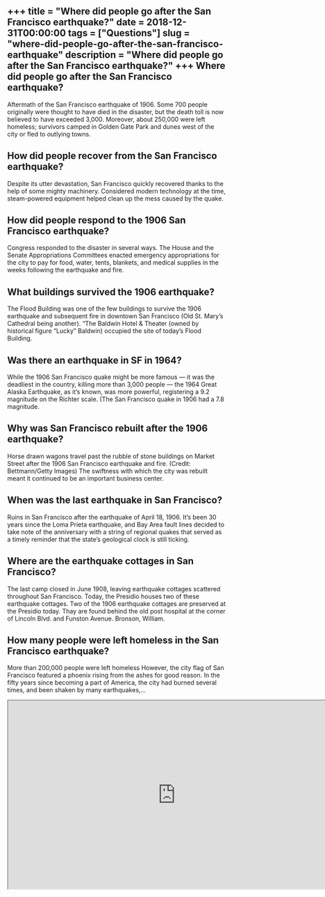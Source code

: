 +++
title = "Where did people go after the San Francisco earthquake?"
date = 2018-12-31T00:00:00
tags = ["Questions"]
slug = "where-did-people-go-after-the-san-francisco-earthquake"
description = "Where did people go after the San Francisco earthquake?"
+++
Where did people go after the San Francisco earthquake?
-------------------------------------------------------

Aftermath of the San Francisco earthquake of 1906. Some 700 people originally were thought to have died in the disaster, but the death toll is now believed to have exceeded 3,000. Moreover, about 250,000 were left homeless; survivors camped in Golden Gate Park and dunes west of the city or fled to outlying towns.

How did people recover from the San Francisco earthquake?
---------------------------------------------------------

Despite its utter devastation, San Francisco quickly recovered thanks to the help of some mighty machinery. Considered modern technology at the time, steam-powered equipment helped clean up the mess caused by the quake.

How did people respond to the 1906 San Francisco earthquake?
------------------------------------------------------------

Congress responded to the disaster in several ways. The House and the Senate Appropriations Committees enacted emergency appropriations for the city to pay for food, water, tents, blankets, and medical supplies in the weeks following the earthquake and fire.

What buildings survived the 1906 earthquake?
--------------------------------------------

The Flood Building was one of the few buildings to survive the 1906 earthquake and subsequent fire in downtown San Francisco (Old St. Mary’s Cathedral being another). “The Baldwin Hotel &amp; Theater (owned by historical figure “Lucky” Baldwin) occupied the site of today’s Flood Building.

Was there an earthquake in SF in 1964?
--------------------------------------

While the 1906 San Francisco quake might be more famous — it was the deadliest in the country, killing more than 3,000 people — the 1964 Great Alaska Earthquake, as it’s known, was more powerful, registering a 9.2 magnitude on the Richter scale. (The San Francisco quake in 1906 had a 7.8 magnitude.

Why was San Francisco rebuilt after the 1906 earthquake?
--------------------------------------------------------

Horse drawn wagons travel past the rubble of stone buildings on Market Street after the 1906 San Francisco earthquake and fire. (Credit: Bettmann/Getty Images) The swiftness with which the city was rebuilt meant it continued to be an important business center.

When was the last earthquake in San Francisco?
----------------------------------------------

Ruins in San Francisco after the earthquake of April 18, 1906. It’s been 30 years since the Loma Prieta earthquake, and Bay Area fault lines decided to take note of the anniversary with a string of regional quakes that served as a timely reminder that the state’s geological clock is still ticking.

Where are the earthquake cottages in San Francisco?
---------------------------------------------------

The last camp closed in June 1908, leaving earthquake cottages scattered throughout San Francisco. Today, the Presidio houses two of these earthquake cottages. Two of the 1906 earthquake cottages are preserved at the Presidio today. Thay are found behind the old post hospital at the corner of Lincoln Blvd. and Funston Avenue. Bronson, William.

How many people were left homeless in the San Francisco earthquake?
-------------------------------------------------------------------

More than 200,000 people were left homeless However, the city flag of San Francisco featured a phoenix rising from the ashes for good reason. In the fifty years since becoming a part of America, the city had burned several times, and been shaken by many earthquakes,…

<iframe allow="accelerometer; autoplay; clipboard-write; encrypted-media; gyroscope; picture-in-picture" allowfullscreen="" class="__youtube_prefs__  epyt-is-override  no-lazyload" data-no-lazy="1" data-origheight="433" data-origwidth="770" data-skipgform_ajax_framebjll="" height="433" id="_ytid_17953" loading="lazy" src="https://www.youtube.com/embed/e8DTxQtRCsg?enablejsapi=1&autoplay=0&cc_load_policy=0&cc_lang_pref=&iv_load_policy=1&loop=0&modestbranding=0&rel=1&fs=1&playsinline=0&autohide=2&theme=dark&color=red&controls=1&" title="YouTube player" width="770"></iframe>